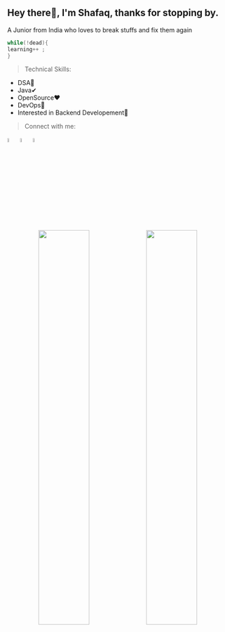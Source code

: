## Hey there👋, I'm Shafaq, thanks for stopping by.
A Junior from India who loves to break stuffs and fix them again
```c
while(!dead){
learning++ ;
}
```

> Technical Skills:
- DSA🤔
- Java✔
- OpenSource❤
- DevOps🎯
- Interested in Backend Developement🛒



> Connect with me:

  [<img width="5%" src="https://help.twitter.com/content/dam/help-twitter/brand/logo.png" alt="twitter">](https://twitter.com/shafaq_israil)
  [<img width="5%" src="https://icons-for-free.com/iconfiles/png/512/linkedin+logo+logo+website+icon-1320190502911715717.png" alt="LinkedIn">](https://www.linkedin.com/in/mohammad-shafaq-israil-b02b9b1ba/)
  [<img width="5%" src="https://www.shareicon.net/data/512x512/2015/09/23/106011_logo_512x512.png" alt="facebook">](https://www.facebook.com/shafaq.israil)
  
 



<p align="center">
  <img width="48%" src="https://github-readme-stats.vercel.app/api?username=shafaq-here&show_icons=true&theme=tokyonight" />
  <img width="48%" src="https://github-readme-streak-stats.herokuapp.com/?user=shafaq-here&theme=tokyonight" />
</p>  


<!--START_SECTION:activity-->






<!--
**shafaq-here/shafaq-here** is a ✨ _special_ ✨ repository because its `README.md` (this file) appears on your GitHub profile.

Here are some ideas to get you started:

- 🔭 I’m currently working on ...
- 🌱 I’m currently learning ...
- 👯 I’m looking to collaborate on ...
- 🤔 I’m looking for help with ...
- 💬 Ask me about ...
- 📫 How to reach me: ...
- 😄 Pronouns: ...
- ⚡ Fun fact: ...
-->
